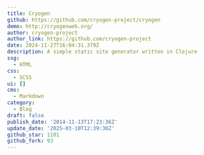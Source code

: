 ```yaml
---
title: Cryogen
github: https://github.com/cryogen-project/cryogen
demo: http://cryogenweb.org/
author: cryogen-project
author_link: https://github.com/cryogen-project
date: 2024-11-27T16:04:31.379Z
description: A simple static site generator written in Clojure
ssg:
  - HTML
css:
  - SCSS
ui: []
cms:
  - Markdown
category:
  - Blog
draft: false
publish_date: '2014-11-13T17:23:36Z'
update_date: '2025-03-10T12:39:30Z'
github_star: 1101
github_fork: 93
---
```

